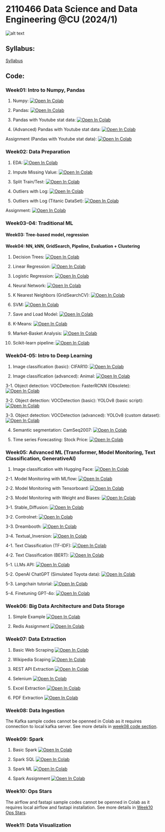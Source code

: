# 2110466 Data Science and Data Engineering @CU (2024/1)

![alt text](https://github.com/pvateekul/2110466_DSDE_2024s2/blob/main/image/meme.jpeg?raw=true)

## Syllabus:

[Syllabus](slide/DataScience_Syllabus_2024s2_v2.pdf)

## Code:

### Week01: Intro to Numpy, Pandas

1. Numpy: [![Open In Colab](https://github.com/pvateekul/2110466_DSDE_2024s2/blob/main/image/colab-badge.svg?raw=true)](https://colab.research.google.com/github/pvateekul/2110466_DSDE_2024s2/blob/main/code/Week01_Intro_Pandas/1_Numpy.ipynb)

2. Pandas: [![Open In Colab](https://github.com/pvateekul/2110466_DSDE_2024s2/blob/main/image/colab-badge.svg?raw=true)](https://colab.research.google.com/github/pvateekul/2110466_DSDE_2024s2/blob/main/code/Week01_Intro_Pandas/2_Pandas.ipynb)

3. Pandas with Youtube stat data: [![Open In Colab](https://github.com/pvateekul/2110466_DSDE_2024s2/blob/main/image/colab-badge.svg?raw=true)](<https://colab.research.google.com/github/pvateekul/2110466_DSDE_2024s2/blob/main/code/Week01_Intro_Pandas/3_Pandas_%28Dataset_Trending_YouTube_Video_Statistics%29.ipynb>)

4. (Advanced) Pandas with Youtube stat data: [![Open In Colab](https://github.com/pvateekul/2110466_DSDE_2024s2/blob/main/image/colab-badge.svg?raw=true)](<https://colab.research.google.com/github/pvateekul/2110466_DSDE_2024s2/blob/main/code/Week01_Intro_Pandas/4_Advanced_Pandas_%28Dataset_Trending_YouTube_Video_Statistics%29.ipynb>)

Assignment (Pandas with Youtube stat data): [![Open In Colab](https://github.com/pvateekul/2110466_DSDE_2024s2/blob/main/image/colab-badge.svg?raw=true)](https://colab.research.google.com/github/pvateekul/2110466_DSDE_2024s2/blob/main/code/Week01_Intro_Pandas/5_PandasAssignment.ipynb)

### Week02: Data Preparation

1. EDA: [![Open In Colab](https://raw.githubusercontent.com/pvateekul/2110466_DSDE_2024s2/main/image/colab-badge.svg)](https://colab.research.google.com/github/pvateekul/2110466_DSDE_2024s2/blob/main/code/Week02_DataPrep/Lab1_LoansDataSet.ipynb)

2. Impute Missing Value: [![Open In Colab](https://raw.githubusercontent.com/pvateekul/2110466_DSDE_2024s2/main/image/colab-badge.svg)](https://colab.research.google.com/github/pvateekul/2110466_DSDE_2024s2/blob/main/code/Week02_DataPrep/Lab2_ImputeMissingValue.ipynb)

3. Split Train/Test: [![Open In Colab](https://raw.githubusercontent.com/pvateekul/2110466_DSDE_2024s2/main/image/colab-badge.svg)](https://colab.research.google.com/github/pvateekul/2110466_DSDE_2024s2/blob/main/code/Week02_DataPrep/Lab3_SplitTrainTest.ipynb)

4. Outliers with Log: [![Open In Colab](https://raw.githubusercontent.com/pvateekul/2110466_DSDE_2024s2/main/image/colab-badge.svg)](https://colab.research.google.com/github/pvateekul/2110466_DSDE_2024s2/blob/main/code/Week02_DataPrep/Lab4_Outliers_Titanic.ipynb)

5. Outliers with Log (Titanic DataSet): [![Open In Colab](https://raw.githubusercontent.com/pvateekul/2110466_DSDE_2024s2/main/image/colab-badge.svg)](https://colab.research.google.com/github/pvateekul/2110466_DSDE_2024s2/blob/main/code/Week02_DataPrep/Lab5_Outliers_Boston_%28optional%29.ipynb)

Assignment: [![Open In Colab](https://raw.githubusercontent.com/pvateekul/2110466_DSDE_2024s2/main/image/colab-badge.svg)](https://colab.research.google.com/github/pvateekul/2110466_DSDE_2024s2/blob/main/code/Week02_DataPrep/Assignment2_TitanicDataPrep_ToStudent.ipynb) 

### Week03-04: Traditional ML
#### Week03: Tree-based model, regression
#### Week04: NN, kNN, GridSearch, Pipeline, Evaluation + Clustering

1. Decision Trees: [![Open In Colab](https://raw.githubusercontent.com/pvateekul/2110466_DSDE_2024s2/main/image/colab-badge.svg)](https://colab.research.google.com/github/pvateekul/2110466_DSDE_2024s2/blob/main/code/Week03_ML/1_Decision_Trees_Random_Forests_v3.ipynb)

2. Linear Regression: [![Open In Colab](https://raw.githubusercontent.com/pvateekul/2110466_DSDE_2024s2/main/image/colab-badge.svg)](https://colab.research.google.com/github/pvateekul/2110466_DSDE_2024s2/blob/main/code/Week03_ML/2_Linear_Regression_v2.ipynb)

3. Logistic Regression: [![Open In Colab](https://raw.githubusercontent.com/pvateekul/2110466_DSDE_2024s2/main/image/colab-badge.svg)](https://colab.research.google.com/github/pvateekul/2110466_DSDE_2024s2/blob/main/code/Week03_ML/3_Logistic_Regression_v2.ipynb)

4. Neural Network: [![Open In Colab](https://raw.githubusercontent.com/pvateekul/2110466_DSDE_2024s2/main/image/colab-badge.svg)](https://colab.research.google.com/github/pvateekul/2110466_DSDE_2024s2/blob/main/code/Week03_ML/4_Neural_Network_v3.ipynb)

5. K Nearest Neighbors (GridSearchCV): [![Open In Colab](https://raw.githubusercontent.com/pvateekul/2110466_DSDE_2024s2/main/image/colab-badge.svg)](https://colab.research.google.com/github/pvateekul/2110466_DSDE_2024s2/blob/main/code/Week03_ML/5_K_Nearest_Neighbors_v2.ipynb)

6. SVM: [![Open In Colab](https://raw.githubusercontent.com/pvateekul/2110466_DSDE_2024s2/main/image/colab-badge.svg)](https://colab.research.google.com/github/pvateekul/2110466_DSDE_2024s2/blob/main/code/Week03_ML/6_Support_Vector_Machine_v2.ipynb)

7. Save and Load Model: [![Open In Colab](https://raw.githubusercontent.com/pvateekul/2110466_DSDE_2024s2/main/image/colab-badge.svg)](https://colab.research.google.com/github/pvateekul/2110466_DSDE_2024s2/blob/main/code/Week03_ML/7_Save_Load_Model_v2.ipynb)

8. K-Means: [![Open In Colab](https://raw.githubusercontent.com/pvateekul/2110466_DSDE_2024s2/main/image/colab-badge.svg)](https://colab.research.google.com/github/pvateekul/2110466_DSDE_2024s2/blob/main/code/Week03_ML/8_K_Means_Clustering_v2.ipynb)

9. Market-Basket Analysis: [![Open In Colab](https://raw.githubusercontent.com/pvateekul/2110466_DSDE_2024s2/main/image/colab-badge.svg)](https://colab.research.google.com/github/pvateekul/2110466_DSDE_2024s2/blob/main/code/Week03_ML/9_Market_Basket_Intro_v2.ipynb)

10. Scikit-learn pipeline: [![Open In Colab](https://raw.githubusercontent.com/pvateekul/2110446_DSDE_2023s2/main/img/colab-badge.svg)](https://colab.research.google.com/github/pvateekul/2110466_DSDE_2024s2/blob/main/code/Week03_ML/10_Scikit_learn_Pipeline.ipynb)

### Week04-05: Intro to Deep Learning

1. Image classification (basic): CIFAR10: [![Open In Colab](https://raw.githubusercontent.com/pvateekul/2110446_DSDE_2023s2/main/img/colab-badge.svg)](https://colab.research.google.com/github/pvateekul/2110466_DSDE_2024s2/blob/main/code/Week04_DL/1_Image_classification_CIFAR10_CNN.ipynb)

2. Image classification (advanced): Animal: [![Open In Colab](https://raw.githubusercontent.com/pvateekul/2110446_DSDE_2023s2/main/img/colab-badge.svg)](https://colab.research.google.com/github/pvateekul/2110466_DSDE_2024s2/blob/main/code/Week04_DL/2_Image_classification_Animal_EfficientNetV2.ipynb)

3-1. Object detection: VOCDetection: FasterRCNN (Obsolete): [![Open In Colab](https://raw.githubusercontent.com/pvateekul/2110446_DSDE_2023s2/main/img/colab-badge.svg)](https://colab.research.google.com/github/pvateekul/2110466_DSDE_2024s2/blob/main/code/Week04_DL/3_1_Object_detection_VOCDetection_FasterRCNN_MobileNet_V3.ipynb)

3-2. Object detection: VOCDetection (basic): YOLOv8 (basic script): [![Open In Colab](https://raw.githubusercontent.com/pvateekul/2110446_DSDE_2023s2/main/img/colab-badge.svg)](https://colab.research.google.com/github/pvateekul/2110466_DSDE_2024s2/blob/main/code/Week04_DL/3_2_Object_detection_VOCDetection_yolov8_basic.ipynb)

3-3. Object detection: VOCDetection (advanced): YOLOv8 (custom dataset): [![Open In Colab](https://raw.githubusercontent.com/pvateekul/2110446_DSDE_2023s2/main/img/colab-badge.svg)](https://colab.research.google.com/github/pvateekul/2110466_DSDE_2024s2/blob/main/code/Week04_DL/3_3_Object_detection_VOCDetection_yolov8_advanced.ipynb)

4. Semantic segmentation: CamSeq2007: [![Open In Colab](https://raw.githubusercontent.com/pvateekul/2110446_DSDE_2023s2/main/img/colab-badge.svg)](https://colab.research.google.com/github/pvateekul/2110466_DSDE_2024s2/blob/main/code/Week04_DL/4_Semantic_segmentation_Camseq_deeplabv3_DataInGD.ipynb)

5. Time series Forecasting: Stock Price: [![Open In Colab](https://raw.githubusercontent.com/pvateekul/2110446_DSDE_2023s2/main/img/colab-badge.svg)](https://colab.research.google.com/github/pvateekul/2110466_DSDE_2024s2/blob/main/code/Week04_DL/5_Time_series_forecasting_DataInGD.ipynb)

### Week05: Advanced ML (Transformer, Model Monitoring, Text Classification, GenerativeAI)

1. Image classification with Hugging Face: [![Open In Colab](https://raw.githubusercontent.com/pvateekul/2110446_DSDE_2023s2/main/img/colab-badge.svg)](https://colab.research.google.com/github/pvateekul/2110466_DSDE_2024s2/blob/main/code/Week05_AdvancedML/1_Huggingface_image_classification.ipynb)

2-1. Model Monitoring with MLflow: [![Open In Colab](https://raw.githubusercontent.com/pvateekul/2110446_DSDE_2023s2/main/img/colab-badge.svg)](https://colab.research.google.com/github/pvateekul/2110466_DSDE_2024s2/blob/main/code/Week05_AdvancedML/2_1_MLflow.ipynb)

2-2. Model Monitoring with Tensorboard: [![Open In Colab](https://raw.githubusercontent.com/pvateekul/2110446_DSDE_2023s2/main/img/colab-badge.svg)](https://colab.research.google.com/github/pvateekul/2110466_DSDE_2024s2/blob/main/code/Week05_AdvancedML/2_2_Image_classification_Animal_EfficientNetB1_Tensorboard.ipynb)

2-3. Model Monitoring with Weight and Biases: [![Open In Colab](https://raw.githubusercontent.com/pvateekul/2110446_DSDE_2023s2/main/img/colab-badge.svg)](https://colab.research.google.com/github/pvateekul/2110466_DSDE_2024s2/blob/main/code/Week05_AdvancedML/2_3_Image_classification_Animal_EfficientNetB1_WandB.ipynb)

3-1. Stable_Diffusion: [![Open In Colab](https://raw.githubusercontent.com/pvateekul/2110446_DSDE_2023s2/main/img/colab-badge.svg)](https://drive.google.com/file/d/1shlp0S2Kjh14TsFNU9P_sjQBPkFWML44/view?usp=sharing)

3-2. Controlnet: [![Open In Colab](https://raw.githubusercontent.com/pvateekul/2110446_DSDE_2023s2/main/img/colab-badge.svg)](https://drive.google.com/file/d/1ss84x-uRtDx32ZyKUoVMMISyAtUrY0uP/view?usp=sharing)

3-3. Dreambooth: [![Open In Colab](https://raw.githubusercontent.com/pvateekul/2110446_DSDE_2023s2/main/img/colab-badge.svg)](https://drive.google.com/file/d/1qE78qIHMy9hT6saabSavkY5sIrEmn1tf/view?usp=sharing)

3-4. Textual_Inversion: [![Open In Colab](https://raw.githubusercontent.com/pvateekul/2110446_DSDE_2023s2/main/img/colab-badge.svg)](https://drive.google.com/file/d/1rLPmi5XIi_31Zfy6Q40rAXedQzsws4KH/view?usp=sharing)

4-1. Text Classification (TF-IDF): [![Open In Colab](https://raw.githubusercontent.com/pvateekul/2110446_DSDE_2023s2/main/img/colab-badge.svg)](https://colab.research.google.com/github/pvateekul/2110466_DSDE_2024s2/blob/main/code/Week05_AdvancedML/4_1_tfidf_for_Sentiment_Analysis.ipynb)

4-2. Text Classification (BERT): [![Open In Colab](https://raw.githubusercontent.com/pvateekul/2110446_DSDE_2023s2/main/img/colab-badge.svg)](https://colab.research.google.com/github/pvateekul/2110466_DSDE_2024s2/blob/main/code/Week05_AdvancedML/4_2_NLP_Transfer_Learning_for_Text_Classification_Using_Hugging_Face_Transformers_Trainer.ipynb)

5-1. LLMs API: [![Open In Colab](https://raw.githubusercontent.com/pvateekul/2110446_DSDE_2023s2/main/img/colab-badge.svg)](https://colab.research.google.com/github/pvateekul/2110466_DSDE_2024s2/blob/main/code/Week05_AdvancedML/5_1_LLM_API.ipynb)

5-2. OpenAI ChatGPT (Simulated Toyota data): [![Open In Colab](https://raw.githubusercontent.com/pvateekul/2110446_DSDE_2023s2/main/img/colab-badge.svg)](https://colab.research.google.com/github/pvateekul/2110466_DSDE_2024s2/blob/main/code/Week05_AdvancedML/5_2_OpenAI_ChatGPT_Toyota.ipynb)

5-3. Langchain tutorial: [![Open In Colab](https://raw.githubusercontent.com/pvateekul/2110446_DSDE_2023s2/main/img/colab-badge.svg)](https://colab.research.google.com/github/pvateekul/2110466_DSDE_2024s2/blob/main/code/Week05_AdvancedML/5_3_Langchain_tutorial_2024.ipynb)

5-4. Finetuning GPT-4o: [![Open In Colab](https://raw.githubusercontent.com/pvateekul/2110446_DSDE_2023s2/main/img/colab-badge.svg)](https://colab.research.google.com/github/pvateekul/2110466_DSDE_2024s2/blob/main/code/Week05_AdvancedML/5_4_Finetune_GPT4_O.ipynb)

### Week06: Big Data Architecture and Data Storage

1. Simple Example [![Open In Colab](https://raw.githubusercontent.com/pvateekul/2110466_DSDE_2024s2/main/img/colab-badge.svg)](https://colab.research.google.com/github/pvateekul/2110466_DSDE_2024s2/blob/main/code/Week06_Architecture_and_Storage/Simple_Example.ipynb)
   
2. Redis Assignment [![Open In Colab](https://raw.githubusercontent.com/pvateekul/2110466_DSDE_2024s2/main/img/colab-badge.svg)](https://colab.research.google.com/github/pvateekul/2110466_DSDE_2024s2/blob/main/code/Week06_Architecture_and_Storage/Redis_Assignment.ipynb)


### Week07: Data Extraction

1. Basic Web Scraping [![Open In Colab](https://raw.githubusercontent.com/pvateekul/2110466_DSDE_2024s2/main/img/colab-badge.svg)](https://colab.research.google.com/github/pvateekul/2110466_DSDE_2024s2/blob/main/code/Week07_DataExtraction/1_basic_web_scraping.ipynb)

2. Wikipedia Scaping [![Open In Colab](https://raw.githubusercontent.com/pvateekul/2110466_DSDE_2024s2/main/img/colab-badge.svg)](https://colab.research.google.com/github/pvateekul/2110466_DSDE_2024s2/blob/main/code/Week07_DataExtraction/2_wiki_scraping_example.ipynb)

3. REST API Extraction [![Open In Colab](https://raw.githubusercontent.com/pvateekul/2110466_DSDE_2024s2/main/img/colab-badge.svg)](https://colab.research.google.com/github/pvateekul/2110466_DSDE_2024s2/blob/main/code/Week07_DataExtraction/3_REST_API_extraction.ipynb)

4. Selenium [![Open In Colab](https://raw.githubusercontent.com/pvateekul/2110466_DSDE_2024s2/main/img/colab-badge.svg)](https://colab.research.google.com/github/pvateekul/2110466_DSDE_2024s2/blob/main/code/Week07_DataExtraction/4_Selenium.ipynb)

5. Excel Extraction [![Open In Colab](https://raw.githubusercontent.com/pvateekul/2110466_DSDE_2024s2/main/img/colab-badge.svg)](https://colab.research.google.com/github/pvateekul/2110466_DSDE_2024s2/blob/main/code/Week07_DataExtraction/5_excel_extraction.ipynb)

6. PDF Extraction [![Open In Colab](https://raw.githubusercontent.com/pvateekul/2110466_DSDE_2024s2/main/img/colab-badge.svg)](https://colab.research.google.com/github/pvateekul/2110466_DSDE_2024s2/blob/main/code/Week07_DataExtraction/6_pdf_extraction.ipynb)

### Week08: Data Ingestion

The Kafka sample codes cannot be openned in Colab as it requires connection to local kafka server. See more details in [week08 code section](https://github.com/pvateekul/2110466_DSDE_2024s2/tree/main/code/Week08_DataIngestion).

### Week09: Spark

1. Basic Spark [![Open In Colab](https://raw.githubusercontent.com/pvateekul/2110466_DSDE_2024s2/main/img/colab-badge.svg)](https://colab.research.google.com/github/pvateekul/2110466_DSDE_2024s2/blob/main/code/Week09_Spark/1_Basic_Spark.ipynb)

2. Spark SQL [![Open In Colab](https://raw.githubusercontent.com/pvateekul/2110466_DSDE_2024s2/main/img/colab-badge.svg)](https://colab.research.google.com/github/pvateekul/2110466_DSDE_2024s2/blob/main/code/Week09_Spark/2_Spark_SQL.ipynb)

3. Spark ML [![Open In Colab](https://raw.githubusercontent.com/pvateekul/2110466_DSDE_2024s2/main/img/colab-badge.svg)](https://colab.research.google.com/github/pvateekul/2110466_DSDE_2024s2/blob/main/code/Week09_Spark/3_Spark_ML.ipynb)

4. Spark Assignment [![Open In Colab](https://raw.githubusercontent.com/pvateekul/2110466_DSDE_2024s2/main/img/colab-badge.svg)](https://colab.research.google.com/github/pvateekul/2110466_DSDE_2024s2/blob/main/code/Week09_Spark/Assignment.ipynb)

### Week10: Ops Stars

The airflow and fastapi sample codes cannot be openned in Colab as it requires local airflow and fastapi installation. See more details in [Week10 Ops Stars](https://github.com/pvateekul/2110466_DSDE_2024s2/tree/main/code/Week10_OpsStars).

### Week11: Data Visualization

